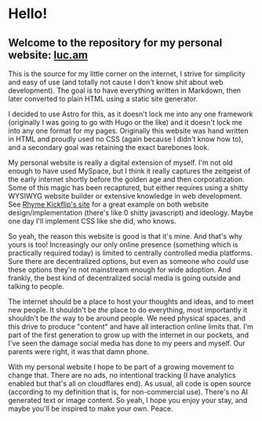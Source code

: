 # Hello!
## Welcome to the repository for my personal website: [luc.am](https://luc.am)

This is the source for my little corner on the internet,
I strive for simplicity and easy of use (and totally not cause
I don't know shit about web development). The goal is to have everything
written in Markdown, then later converted to plain HTML using a static site generator.

I decided to use Astro for this, as it doesn't lock me into any one framework
(originally I was going to go with Hugo or the like) and it doesn't lock me into
any one format for my pages. Originally this website was hand written in HTML
and proudly used no CSS (again because I didn't know how to), and a secondary goal
was retaining the exact barebones look. 

My personal website is really a digital extension of myself. I'm not old enough
to have used MySpace, but I think it really captures the zeitgeist of the early internet
shortly before the golden age and then corporatization. 
Some of this magic has been recaptured, but either requires using a shitty WYSIWYG
website builder or extensive knowledge in web development. See [Rhyme Kickflip's site](https://www.shittykickflips.dog/) 
for a great example on both website design/implementation (there's like 0 shitty javascript)
and ideology. Maybe one day I'll implement CSS like she did, who knows. 

So yeah, the reason this website is good is that it's mine. And that's why yours is too!
Increasingly our only online presence (something which is practically required today)
is limited to centrally controlled media platforms. Sure there are decentralized options,
but even as someone who *could* use these options they're not 
mainstream enough for wide adoption. And frankly, the best kind of decentralized social media
is going outside and talking to people.

The internet should be a place to host your thoughts and ideas,
and to meet new people. It shouldn't be *the* place to do everything,
most importantly it shouldn't be *the* way to be around people. We need physical spaces, and this drive to 
produce "content" and have all interaction online limits that. I'm part of 
the first generation to grow up with the internet in our pockets, and I've seen the 
damage social media has done to my peers and myself. Our parents were right, it was that damn phone.

With my personal website I hope to be part of a growing movement to change that. There are no ads,
no intentional tracking (I have analytics enabled but that's all on cloudflares end). As usual, all code
is open source (according to my definition that is, for non-commercial use). There's no AI generated
text or image content. So yeah, I hope you enjoy your stay, and maybe you'll be inspired to make your own. Peace.
